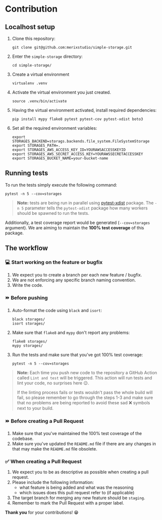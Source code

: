 # Contribution

## Localhost setup

1. Clone this repository:
   ```shell
   git clone git@github.com:merixstudio/simple-storage.git
   ```
2. Enter the `simple-storage` directory:
   ```shell
   cd simple-storage/
   ```
3. Create a virtual environment
    ```shell
    virtualenv .venv
    ```
4. Activate the virtual environment you just created.
    ```shell
   source .venv/bin/activate
    ```
5. Having the virtual environment activated, install required dependencies:
    ```shell
    pip install mypy flake8 pytest pytest-cov pytest-xdist boto3
    ```
6. Set all the required environment variables:
    ```shell
   export STORAGES_BACKEND=storags.backends.file_system.FileSystemStorage
   export STORAGES_PATH=.
   export STORAGES_AWS_ACCESS_KEY_ID=YOURAWSACCESSKEYID
   export STORAGES_AWS_SECRET_ACCESS_KEY=YOURAWSSECRETACCESSKEY
   export STORAGES_BUCKET_NAME=your-bucket-name
    ```

## Running tests

To run the tests simply execute the following command:

```shell
pytest -n 5 --cov=storages
```

> **Note:** tests are being run in parallel using [pytest-xdist][1] package. The `-n 5` parameter tells the `pytest-xdist` package how many workers should be spawned to run the tests.

Additionally, a test coverage report would be generated (`--cov=storages` argument).
We are aiming to maintain the **100% test coverage** of this package.

## The workflow

### 💻 Start working on the feature or bugfix

1. We expect you to create a branch per each new feature / bugfix.
2. We are not enforcing any specific branch naming convention.
3. Write the code.

### ⏩ Before pushing

1. Auto-format the code using `black` and `isort`:
   ```shell
   black storages/
   isort storages/
   ```
2. Make sure that `flake8` and `mypy` don't report any problems:
   ```shell
   flake8 storages/
   mypy storages/
   ```
3. Run the tests and make sure that you've got 100% test coverage:
   ```shell
   pytest -n 5 --cov=storages
   ```

> **Note:** Each time you push new code to the repository a GitHub Action called `Lint and test` will be triggered.
> This action will run tests and lint your code, no surprises here 😉.
> 
> If the linting process fails or tests wouldn't pass the whole build will fail, so please remember to go through the
> steps 1-3 and make sure that no problems are being reported to avoid these sad ❌ symbols next to your build.

### ⏩ Before creating a Pull Request

1. Make sure that you've maintained the 100% test coverage of the codebase.
2. Make sure you've updated the `README.md` file if there are any changes in that may make the `README.md` file obsolete.

### ✅ When creating a Pull Request

1. We expect you to be as descriptive as possible when creating a pull request.
2. Please include the following information:
   - what feature is being added and what was the reasoning
   - which issues does this pull request refer to (if applicable)
3. The target branch for merging any new feature should be `staging`.
4. Remember to mark the Pull Request with a proper label.

**Thank you** for your contributions! 😁

[1]: https://pypi.org/project/pytest-xdist/
